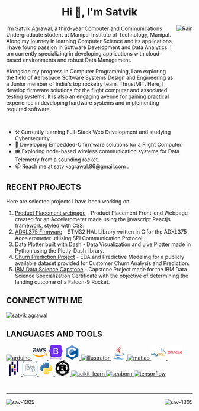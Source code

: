<h1 align=center>Hi 👋, I'm Satvik</h1>

<img src="https://github.com/sav-1305/sav-1305/assets/115809311/e7fbb5eb-8341-46fd-8f21-27820279b602" alt="Rain" align="right" height="300" style="margin-left: 5px"/>

I'm Satvik Agrawal, a third-year Computer and Communications Undergraduate student at Manipal Institute of Technology, Manipal. Along my journey in learning Computer Science and its applications, I have found passion in Software Development and Data Analytics. I am currently specializing in developing applications with cloud-based environments and robust Data Management.

Alongside my progress in Computer Programming, I am exploring the field of Aerospace Software Systems Design and Engineering as a Junior member of India's top rocketry team, ThrustMIT. Here, I develop firmware solutions for the flight computer and associated testing systems. It is also an engaging avenue for gaining practical experience in developing hardware systems and implementing required software.

<br />

- ⚒️ Currently learning Full-Stack Web Development and studying Cybersecurity.
- 🚀 Developing Embedded-C firmware solutions for a Flight Computer.
- 📻 Exploring node-based wireless communication systems for Data Telemetry from a sounding rocket.
- 📫 Reach me at satvikagrawal.86@gmail.com .

<h2 align: left>RECENT PROJECTS</h2>
Here are selected projects I have been working on:

1. [Product Placement webpage](https://github.com/sav-1305/analogdevices-product-webpage) - Product Placement Front-end Webpage created for an Accelerometer made using the javascript Reactjs framework, styled with CSS. 
2. [ADXL375 Firmware](https://github.com/sav-1305/STM32F4XX-ADXL375) - STM32 HAL Library written in C for the ADXL375 Accelerometer utilising SPI Communication Protocol.
3. [Data Plotter built with Dash](https://github.com/sav-1305/Data-Plotter-Dash) - Data Visualization and Live Plotter made in Python using the Plotly-Dash library.
4. [Churn Prediction Project](https://github.com/sav-1305/Churn-Prediction-Project) - EDA and Predictive Modeling for a publicly available dataset provided for Customer Churn Analysis and Prediction.
5. [IBM Data Science Capstone](https://github.com/sav-1305/IBM-Data-Science-Capstone) - Capstone Project made for the IBM Data Science Specialization Certificate with the objective of determining the landing outcome of a Falcon-9 Rocket.

<h2 align: left>CONNECT WITH ME</h2>
<p align: left>

<a href="https://www.linkedin.com/in/satvik-agrawal-47368b264/" target="blank"><img align="center" src="https://raw.githubusercontent.com/rahuldkjain/github-profile-readme-generator/master/src/images/icons/Social/linked-in-alt.svg" alt="satvik agrawal" height="30" width="40" /></a>

</p>

<h2 align: left>LANGUAGES AND TOOLS</h2>

<p align="left"> <a href="https://www.arduino.cc/" target="_blank" rel="noreferrer"> <img src="https://cdn.worldvectorlogo.com/logos/arduino-1.svg" alt="arduino" width="40" height="40"/> </a> <a href="https://aws.amazon.com" target="_blank" rel="noreferrer"> <img src="https://raw.githubusercontent.com/devicons/devicon/master/icons/amazonwebservices/amazonwebservices-original-wordmark.svg" alt="aws" width="40" height="40"/> </a> <a href="https://getbootstrap.com" target="_blank" rel="noreferrer"> <img src="https://raw.githubusercontent.com/devicons/devicon/master/icons/bootstrap/bootstrap-plain-wordmark.svg" alt="bootstrap" width="40" height="40"/> </a> <a href="https://www.cprogramming.com/" target="_blank" rel="noreferrer"> <img src="https://raw.githubusercontent.com/devicons/devicon/master/icons/c/c-original.svg" alt="c" width="40" height="40"/> </a> <a href="https://www.adobe.com/in/products/illustrator.html" target="_blank" rel="noreferrer"> <img src="https://www.vectorlogo.zone/logos/adobe_illustrator/adobe_illustrator-icon.svg" alt="illustrator" width="40" height="40"/> </a> <a href="https://www.java.com" target="_blank" rel="noreferrer"> <img src="https://raw.githubusercontent.com/devicons/devicon/master/icons/java/java-original.svg" alt="java" width="40" height="40"/> </a> <a href="https://www.mathworks.com/" target="_blank" rel="noreferrer"> <img src="https://upload.wikimedia.org/wikipedia/commons/2/21/Matlab_Logo.png" alt="matlab" width="40" height="40"/> </a> <a href="https://www.mysql.com/" target="_blank" rel="noreferrer"> <img src="https://raw.githubusercontent.com/devicons/devicon/master/icons/mysql/mysql-original-wordmark.svg" alt="mysql" width="40" height="40"/> </a> <a href="https://www.oracle.com/" target="_blank" rel="noreferrer"> <img src="https://raw.githubusercontent.com/devicons/devicon/master/icons/oracle/oracle-original.svg" alt="oracle" width="40" height="40"/> </a> <a href="https://pandas.pydata.org/" target="_blank" rel="noreferrer"> <img src="https://raw.githubusercontent.com/devicons/devicon/2ae2a900d2f041da66e950e4d48052658d850630/icons/pandas/pandas-original.svg" alt="pandas" width="40" height="40"/> </a> <a href="https://www.photoshop.com/en" target="_blank" rel="noreferrer"> <img src="https://raw.githubusercontent.com/devicons/devicon/master/icons/photoshop/photoshop-line.svg" alt="photoshop" width="40" height="40"/> </a> <a href="https://www.python.org" target="_blank" rel="noreferrer"> <img src="https://raw.githubusercontent.com/devicons/devicon/master/icons/python/python-original.svg" alt="python" width="40" height="40"/> </a> <a href="https://www.rust-lang.org" target="_blank" rel="noreferrer"> <img src="https://raw.githubusercontent.com/devicons/devicon/master/icons/rust/rust-plain.svg" alt="rust" width="40" height="40"/> </a> <a href="https://scikit-learn.org/" target="_blank" rel="noreferrer"> <img src="https://upload.wikimedia.org/wikipedia/commons/0/05/Scikit_learn_logo_small.svg" alt="scikit_learn" width="40" height="40"/> </a> <a href="https://seaborn.pydata.org/" target="_blank" rel="noreferrer"> <img src="https://seaborn.pydata.org/_images/logo-mark-lightbg.svg" alt="seaborn" width="40" height="40"/> </a> <a href="https://www.tensorflow.org" target="_blank" rel="noreferrer"> <img src="https://www.vectorlogo.zone/logos/tensorflow/tensorflow-icon.svg" alt="tensorflow" width="40" height="40"/> </a> </p>

<br />

---

<p><img align="left" src="https://github-readme-stats.vercel.app/api/top-langs?username=sav-1305&show_icons=true&theme=tokyonight&locale=en&layout=compact" alt="sav-1305" /></p>

<p>&nbsp;<img align="right" src="https://github-readme-stats.vercel.app/api?username=sav-1305&show_icons=true&theme=tokyonight&locale=en" alt="sav-1305" /></p>



